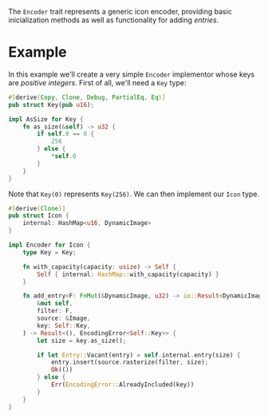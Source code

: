 The `Encoder` trait represents a generic icon encoder, providing basic
inicialization methods as well as functionality for adding _entries_.

# Example

In this example we'll create a very simple `Encoder` implementor whose
keys are _positive integers_. First of all, we'll need a `Key` type:

```rust
#[derive(Copy, Clone, Debug, PartialEq, Eq)]
pub struct Key(pub u16);

impl AsSize for Key {
    fn as_size(&self) -> u32 {
        if self.0 == 0 {
            256
        } else {
            *self.0
        }
    }
}
```

Note that `Key(0)` represents `Key(256)`. We can then implement our `Icon` type.

```rust
#[derive(Clone)]
pub struct Icon {
    internal: HashMap<u16, DynamicImage>
}

impl Encoder for Icon {
    type Key = Key;

    fn with_capacity(capacity: usize) -> Self {
        Self { internal: HashMap::with_capacity(capacity) }
    }

    fn add_entry<F: FnMut(&DynamicImage, u32) -> io::Result<DynamicImage>>(
        &mut self,
        filter: F,
        source: &Image,
        key: Self::Key,
    ) -> Result<(), EncodingError<Self::Key>> {
        let size = key.as_size();

        if let Entry::Vacant(entry) = self.internal.entry(size) {
            entry.insert(source.rasterize(filter, size);
            Ok(())
        } else {
            Err(EncodingError::AlreadyIncluded(key))
        }
    }
}
```